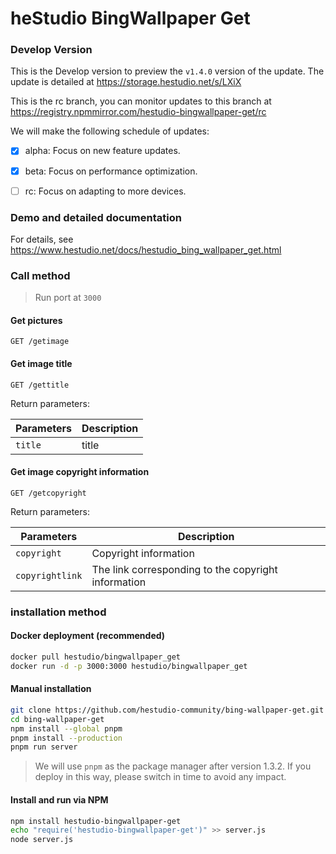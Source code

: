 # heStudio BingWallpaper Get

### Develop Version

This is the Develop version to preview the `v1.4.0` version of the update. The update is detailed at https://storage.hestudio.net/s/LXiX

This is the rc branch, you can monitor updates to this branch at https://registry.npmmirror.com/hestudio-bingwallpaper-get/rc

We will make the following schedule of updates:

- [x] alpha: Focus on new feature updates.
- [x] beta: Focus on performance optimization.
- [ ] rc: Focus on adapting to more devices.


### Demo and detailed documentation

For details, see <https://www.hestudio.net/docs/hestudio_bing_wallpaper_get.html>

### Call method

> Run port at `3000`

#### Get pictures

```text
GET /getimage
```

#### Get image title

```text
GET /gettitle
```

Return parameters:

| Parameters | Description |
|---|---|
| `title` | title |

#### Get image copyright information

```text
GET /getcopyright
```

Return parameters:

| Parameters | Description |
|---|---|
| `copyright` | Copyright information |
| `copyrightlink` | The link corresponding to the copyright information |

### installation method

#### Docker deployment (recommended)

```sh
docker pull hestudio/bingwallpaper_get
docker run -d -p 3000:3000 hestudio/bingwallpaper_get
```

#### Manual installation

```sh
git clone https://github.com/hestudio-community/bing-wallpaper-get.git
cd bing-wallpaper-get
npm install --global pnpm
pnpm install --production
pnpm run server
```

> We will use `pnpm` as the package manager after version 1.3.2. If you deploy in this way, please switch in time to avoid any impact.

#### Install and run via NPM

```sh
npm install hestudio-bingwallpaper-get
echo "require('hestudio-bingwallpaper-get')" >> server.js
node server.js
```
